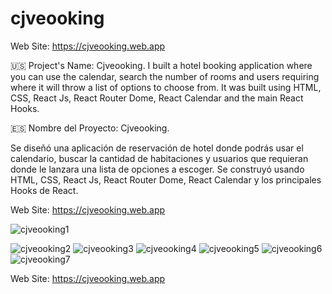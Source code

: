 # cjveooking

Web Site: https://cjveooking.web.app


🇺🇸 Project's Name: Cjveooking.
I built a hotel booking application where you can use the calendar, search the number of rooms and users requiring where it will throw a list of options to choose from. It was built using HTML, CSS, React Js, React Router Dome, React Calendar and the main React Hooks.



🇪🇸 Nombre del Proyecto: Cjveooking.


Se diseñó una aplicación de reservación de hotel donde podrás usar el calendario, buscar la cantidad de habitaciones y usuarios que requieran donde le lanzara una lista de opciones a escoger. Se construyó usando HTML, CSS, React Js, React Router Dome, React Calendar y los principales Hooks de React.


Web Site: https://cjveooking.web.app

![cjveooking1](https://user-images.githubusercontent.com/104727028/192123317-1a9d6c42-a128-44c7-9b9c-e31497c64d45.PNG)

![cjveooking2](https://user-images.githubusercontent.com/104727028/236678768-56b539e9-3a99-49df-a7bd-90b1af43fe8c.PNG)
![cjveooking3](https://github.com/carlosjvargase/cjveooking/assets/104727028/19c38474-1f04-4288-be9f-5caa57dab2fd)
![cjveooking4](https://github.com/carlosjvargase/cjveooking/assets/104727028/c6300541-a908-4f34-9123-a9ff66ae790c)
![cjveooking5](https://github.com/carlosjvargase/cjveooking/assets/104727028/0eecec85-7bb5-48b1-b6da-5c0298e4b8c1)
![cjveooking6](https://github.com/carlosjvargase/cjveooking/assets/104727028/8eee2890-4c22-41a2-aeac-4d424eaa9ddd)
![cjveooking7](https://github.com/carlosjvargase/cjveooking/assets/104727028/b9f2c3dd-16a0-44c7-a5de-578954b3cef9)


Web Site: https://cjveooking.web.app
